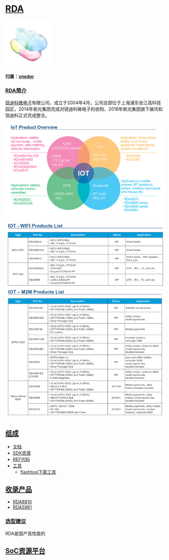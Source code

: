 ﻿# [RDA](https://github.com/sochub/RDA) 
[![sites](SoC/SoC.png)](http://www.qitas.cn) 
#### 归属：[vnedor](https://github.com/sochub/vnedor)

### [RDA简介](https://github.com/sochub/RDA/wiki)

[锐迪科微电子](http://www.unisoc.com/)有限公司，成立于2004年4月，公司总部位于上海浦东张江高科技园区，2014年紫光集团完成对锐迪科微电子的收购，2018年紫光集团旗下展讯和锐迪科正式完成整合。

![alt text](docs/Overview.png)
![alt text](docs/WIFI.png)
![alt text](docs/M2M.png)

## [组成](https://github.com/sochub/RDA)

* [文档](docs/)
* [SDK资源](SDK/)
* [REF代码](REF/)
* [工具](tools/)
    * [flashtool下载工具](tools/flashtool)

## [收录产品](https://github.com/sochub/RDA)

* [RDA8810](https://github.com/sochub/RDA8810)
* [RDA5981](https://github.com/sochub/RDA5981)

### [选型建议](https://github.com/sochub)

RDA是国产高性能的


##  [SoC资源平台](http://www.qitas.cn)